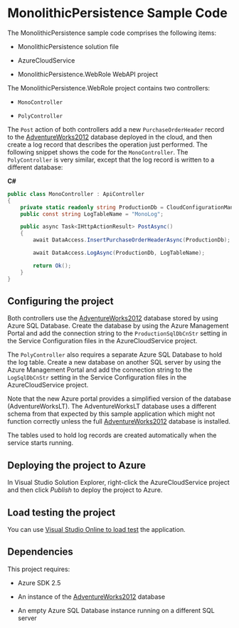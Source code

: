 # MonolithicPersistence Sample Code

The MonolithicPersistence sample code comprises the following items:

* MonolithicPersistence solution file

* AzureCloudService

* MonolithicPersistence.WebRole WebAPI project

The MonolithicPersistence.WebRole project contains two controllers:

* `MonoController`

* `PolyController`

The `Post` action of both controllers add a new `PurchaseOrderHeader` record to the
[AdventureWorks2012][AdventureWorks2012] database deployed in the cloud, and then
create a log record that describes the operation just performed. The following snippet
shows the code for the `MonoController`. The `PolyController` is very similar, except
that the log record is written to a different database:

**C#**
``` C#
public class MonoController : ApiController
{
    private static readonly string ProductionDb = CloudConfigurationManager.GetSetting("ProductionSqlDbCnStr");
    public const string LogTableName = "MonoLog";

    public async Task<IHttpActionResult> PostAsync()
    {
        await DataAccess.InsertPurchaseOrderHeaderAsync(ProductionDb);

        await DataAccess.LogAsync(ProductionDb, LogTableName);

        return Ok();
    }
}
```

## Configuring the project

Both controllers use the [AdventureWorks2012][AdventureWorks2012] database stored by
using Azure SQL Database. Create the database by using the Azure Management Portal and
add the connection string to the `ProductionSqlDbCnStr` setting in the Service
Configuration files in the AzureCloudService project.

The `PolyController` also requires a separate Azure SQL Database to hold the log
table. Create a new database on another SQL server by using the Azure Management
Portal and add the connection string to the `LogSqlDbCnStr` setting in the
Service Configuration files in the AzureCloudService project.

Note that the new Azure portal provides a simplified version of the database (AdventureWorksLT). The AdventureWorksLT database uses a different schema from that expected by this sample application which might not function correctly unless the full [AdventureWorks2012][AdventureWorks2012] database is installed.

The tables used to hold log records are created automatically when the service starts running.

## Deploying the project to Azure

In Visual Studio Solution Explorer, right-click the AzureCloudService project and then click *Publish* to deploy the project to Azure.

## Load testing the project

You can use [Visual Studio Online to load test](http://www.visualstudio.com/en-us/get-started/load-test-your-app-vs.aspx) the application.

## Dependencies

This project requires:

* Azure SDK 2.5

* An instance of the [AdventureWorks2012] database

* An empty Azure SQL Database instance running on a different SQL server

[AdventureWorks2012]: https://msftdbprodsamples.codeplex.com/releases/view/37304
